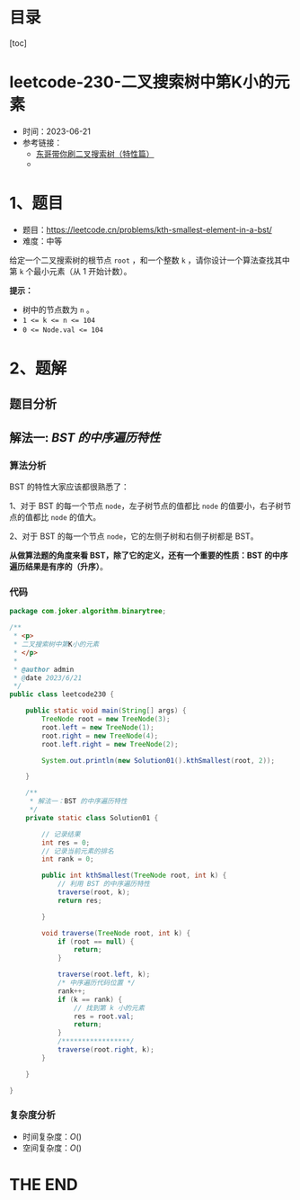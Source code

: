 # 目录

[toc]

# leetcode-230-二叉搜索树中第K小的元素

- 时间：2023-06-21
- 参考链接：
  - [东哥带你刷二叉搜索树（特性篇）](https://labuladong.gitee.io/algo/di-yi-zhan-da78c/shou-ba-sh-66994/dong-ge-da-8f403/)
  - 



# 1、题目

- 题目：https://leetcode.cn/problems/kth-smallest-element-in-a-bst/
- 难度：中等

给定一个二叉搜索树的根节点 `root` ，和一个整数 `k` ，请你设计一个算法查找其中第 `k` 个最小元素（从 1 开始计数）。

**提示：**

+ 树中的节点数为 `n` 。
+ `1 <= k <= n <= 104`
+ `0 <= Node.val <= 104`



# 2、题解

## 题目分析





## 解法一: *BST* *的中序遍历特性*

### 算法分析

BST 的特性大家应该都很熟悉了：

1、对于 BST 的每一个节点 `node`，左子树节点的值都比 `node` 的值要小，右子树节点的值都比 `node` 的值大。

2、对于 BST 的每一个节点 `node`，它的左侧子树和右侧子树都是 BST。



**从做算法题的角度来看 BST，除了它的定义，还有一个重要的性质：BST 的中序遍历结果是有序的（升序）**。



### 代码

```java
package com.joker.algorithm.binarytree;

/**
 * <p>
 * 二叉搜索树中第K小的元素
 * </p>
 *
 * @author admin
 * @date 2023/6/21
 */
public class leetcode230 {

    public static void main(String[] args) {
        TreeNode root = new TreeNode(3);
        root.left = new TreeNode(1);
        root.right = new TreeNode(4);
        root.left.right = new TreeNode(2);

        System.out.println(new Solution01().kthSmallest(root, 2));

    }

    /**
     * 解法一：BST 的中序遍历特性
     */
    private static class Solution01 {

        // 记录结果
        int res = 0;
        // 记录当前元素的排名
        int rank = 0;

        public int kthSmallest(TreeNode root, int k) {
            // 利用 BST 的中序遍历特性
            traverse(root, k);
            return res;

        }

        void traverse(TreeNode root, int k) {
            if (root == null) {
                return;
            }

            traverse(root.left, k);
            /* 中序遍历代码位置 */
            rank++;
            if (k == rank) {
                // 找到第 k 小的元素
                res = root.val;
                return;
            }
            /*****************/
            traverse(root.right, k);
        }

    }

}


```





### 复杂度分析

- 时间复杂度：$O()$
- 空间复杂度：$O()$





# THE END
